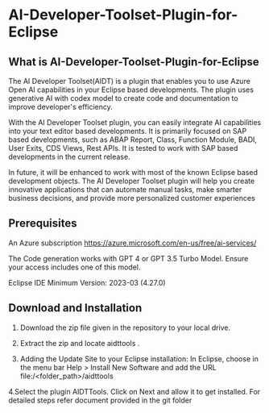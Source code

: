 # AI-Developer-Toolset-Plugin-for-Eclipse
## What is AI-Developer-Toolset-Plugin-for-Eclipse
The AI Developer Toolset(AIDT) is a plugin that enables you to use Azure Open AI capabilities in your Eclipse based developments. The plugin uses generative AI with codex model to create code and documentation to improve developer's efficiency.

With the AI Developer Toolset plugin, you can easily integrate AI capabilities into your text editor based developments. It is primarily focused on SAP based developments, such as ABAP Report, Class, Function Module, BADI, User Exits, CDS Views, Rest APIs. It is tested to work with SAP based developments in the current release.

In future, it will be enhanced to work with most of the known Eclipse based development objects. The AI Developer Toolset plugin will help you create innovative applications that can automate manual tasks, make smarter business decisions, and provide more personalized customer experiences
## Prerequisites
An Azure subscription  https://azure.microsoft.com/en-us/free/ai-services/

The Code generation works with GPT 4 or GPT 3.5 Turbo Model. Ensure your access includes one of this model.

Eclipse IDE Minimum Version: 2023-03 (4.27.0)

## Download and Installation
1. Download the zip file given in the repository to your local drive.

2. Extract the zip and locate aidttools .

3. Adding the Update Site to your Eclipse installation:
In Eclipse, choose in the menu bar Help > Install New Software and add the URL file:/<folder_path>/aidttools

4.Select the plugin AIDTTools. Click on Next and allow it to get installed. For detailed steps refer document provided in the git folder



